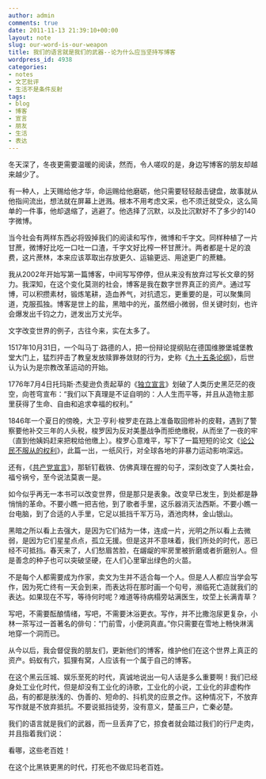 ```yaml
---
author: admin
comments: true
date: 2011-11-13 21:39:10+00:00
layout: note
slug: our-word-is-our-weapon
title: 我们的语言就是我们的武器--论为什么应当坚持写博客
wordpress_id: 4938
categories:
- notes
- 文艺批评
- 生活不是条件反射
tags:
- blog
- 博客
- 宣言
- 朋友
- 生活
- 表达
---
```


冬天深了，冬夜更需要温暖的阅读，然而，令人嗟叹的是，身边写博客的朋友却越来越少了。





有一种人，上天赐给他才华，命运赐给他磨砺，他只需要轻轻敲击键盘，故事就从他指间流出，想法就在屏幕上迸溅。根本不用考虑文采，也不须迁就受众，这么简单的一件事，他却退缩了，逃避了。他选择了沉默，以及比沉默好不了多少的140字微博。





当今社会有两样东西必将毁掉我们的阅读和写作，微博和千字文。同样种植了一片甘蔗，微博好比吃一口吐一口渣，千字文好比榨一杯甘蔗汁。两者都是十足的浪费，这片蔗林，本来应该萃取出存放更久、运输更远、用途更广的蔗糖。





我从2002年开始写第一篇博客，中间写写停停，但从来没有放弃过写长文章的努力。我深知，在这个变化莫测的社会，博客是我在数字世界真正的资产。通过写博，可以积攒素材，锻炼笔耕，造血养气，对抗遗忘，更重要的是，可以聚集同道，克服孤独。博客是世上的盐，黑暗中的光，虽然细小微弱，但关键时刻，也许会爆发出千钧之力，迸发出万丈光华。





文字改变世界的例子，古往今来，实在太多了。





1517年10月31日，一个叫马丁·路德的人，把一份辩论提纲贴在德国维滕堡城堡教堂大门上，猛烈抨击了教皇发放赎罪券敛财的行为，史称《[九十五条论纲](http://baike.baidu.com/view/672181.htm)》，后世认为认为是宗教改革运动的开始。





1776年7月4日托玛斯·杰斐逊负责起草的《[独立宣言](http://baike.baidu.com/view/49962.htm)》划破了人类历史黑茫茫的夜空，向苍穹宣布：“我们以下真理是不证自明的：人人生而平等，并且从造物主那里获得了生命、自由和追求幸福的权利。”





1846年一个夏日的傍晚，大卫·亨利·梭罗走在路上准备取回修补的皮鞋，遇到了警察要他补交三年的人头税，梭罗因为反对美墨战争而拒绝缴税，从而坐了一夜的牢（直到他姨妈赶来把稅给他缴上）。梭罗心意难平，写下了一篇短短的论文《[论公民不服从的权利](http://wenku.baidu.com/view/a25eaf0df12d2af90242e6a1.html)》，此篇一出，一纸风行，对全球各地的非暴力运动影响深远。





还有，《[共产党宣言](http://baike.baidu.com/view/18535.htm)》，那斩钉截铁、仿佛真理在握的句子，深刻改变了人类社会，福兮祸兮，至今说法莫衷一是。





如今似乎再无一本书可以改变世界，但是那只是表象。改变早已发生，到处都是静悄悄的革命。不要小瞧一把吉他，到了歌者手里，这乐器消灭法西斯。不要小瞧一台电脑，到了合适的人手里，它足以抵挡千军万马，酒池肉林，金山银山。





黑暗之所以看上去强大，是因为它们结为一体，连成一片，光明之所以看上去微弱，是因为它们星星点点，孤立无援。但是这并不意味着，我们所处的时代，恶已经不可抵挡。春天来了，人们愁眉苦脸，在龌龊的牢房里被折磨或者折磨别人。但是善念的种子也可以突破坚硬，在人们心里窜出绿色的火苗。





不是每个人都需要成为作家，卖文为生并不适合每一个人。但是人人都应当学会写作，因为死亡终有一天会到来，而表达将在那时画一个句号，濒临死亡造就我们的表达。如果现在不写，等待何时呢？难道等待病榻旁站满医生，坟茔上长满青草？





写吧，不需要酝酿情绪，写吧，不需要沐浴更衣。写作，并不比撒泡尿更复杂，小林一茶写过一首著名的俳句：“门前雪，小便洞真直。”你只需要在雪地上畅快淋漓地穿一个洞而已。





从今以后，我会督促我的朋友们，更新他们的博客，维护他们在这个世界上真正的资产。蚂蚁有穴，狐狸有窝，人应该有一个属于自己的博客。





在这个黑云压城、娱乐至死的时代，真诚地说出一句人话是多么重要啊！我们已经身处工业化时代，但是却没有工业化的诗歌，工业化的小说，工业化的非虚构作品，有的都是肤浅的、伪善的、短命的、抖机灵的应景之作。这种情况下，不放弃写作就是不放弃抵抗。不要说抵挡徒劳，没有意义，楚虽三户，亡秦必楚。





我们的语言就是我们的武器，而一旦丢弃了它，掠食者就会踏过我们的行尸走肉，并且指着我们说：





看哪，这些老百姓！





在这个比黑铁更黑的时代，打死也不做尼玛老百姓。
